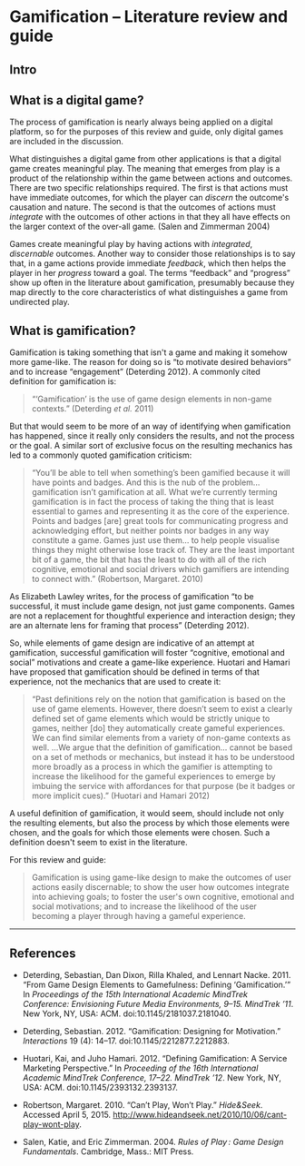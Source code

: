 # Gamification – Literature review and guide

## Intro

## What is a digital game?

The process of gamification is nearly always being applied on a digital platform, so for the purposes of this review and guide, only digital games are included in the discussion.  

What distinguishes a digital game from other applications is that a digital game creates meaningful play.  The meaning that emerges from play is a product of the relationship within the game between actions and outcomes.  There are two specific relationships required.  The first is that actions must have immediate outcomes, for which the player can *discern* the outcome's causation and nature.  The second is that the outcomes of actions must *integrate* with the outcomes of other actions in that they all have effects on the larger context of the over-all game. (Salen and Zimmerman 2004)  

Games create meaningful play by having actions with *integrated*, *discernable* outcomes.  Another way to consider those relationships is to say that, in a game actions provide immediate *feedback*, which then helps the player in her *progress* toward a goal.  The terms “feedback” and “progress” show up often in the literature about gamification, presumably because they map directly to the core characteristics of what distinguishes a game from undirected play.

## What is gamification?

Gamification is taking something that isn't a game and making it somehow more game-like.  The reason for doing so is “to motivate desired behaviors” and to increase “engagement” (Deterding 2012).  A commonly cited definition for gamification is:

> “‘Gamification’ is the use of game design elements in non-game contexts.” (Deterding *et al.* 2011)

But that would seem to be more of an way of identifying when gamification has happened, since it really only considers the results, and not the process or the goal.  A similar sort of exclusive focus on the resulting mechanics has led to a commonly quoted gamification criticism:

> “You’ll be able to tell when something’s been gamified because it will have points and badges. And this is the nub of the problem… gamification isn’t gamification at all. What we’re currently terming gamification is in fact the process of taking the thing that is least essential to games and representing it as the core of the experience. Points and badges [are] great tools for communicating progress and acknowledging effort, but neither points nor badges in any way constitute a game. Games just use them… to help people visualise things they might otherwise lose track of. They are the least important bit of a game, the bit that has the least to do with all of the rich cognitive, emotional and social drivers which gamifiers are intending to connect with.” (Robertson, Margaret. 2010)

As Elizabeth Lawley writes, for the process of gamification “to be successful, it must include game design, not just game components. Games are not a replacement for thoughtful experience and interaction design; they are an alternate lens for framing that process” (Deterding 2012).

So, while elements of game design are indicative of an attempt at gamification, successful gamification will foster “cognitive, emotional and social” motivations and create a game-like experience.  Huotari and Hamari have proposed that gamification should be defined in terms of that experience, not the mechanics that are used to create it:

> “Past definitions rely on the notion that gamification is based on the use of game elements. However, there doesn’t seem to exist a clearly defined set of game elements which would be strictly unique to games, neither [do] they automatically create gameful experiences. We can find similar elements from a variety of non-game contexts as well. …We argue that the definition of gamification… cannot be based on a set of methods or mechanics, but instead it has to be understood more broadly as a process in which the gamifier is attempting to increase the likelihood for the gameful experiences to emerge by imbuing the service with affordances for that purpose (be it badges or more implicit cues).” (Huotari and Hamari 2012)

A useful definition of gamification, it would seem, should include not only the resulting elements, but also the process by which those elements were chosen, and the goals for which those elements were chosen.  Such a definition doesn't seem to exist in the literature.

For this review and guide: 

> Gamification is using game-like design to make the outcomes of user actions easily discernable; to show the user how outcomes integrate into achieving goals; to foster the user's own cognitive, emotional and social motivations; and to increase the likelihood of the user becoming a player through having a gameful experience. 


----

## References

* Deterding, Sebastian, Dan Dixon, Rilla Khaled, and Lennart Nacke. 2011. “From Game Design Elements to Gamefulness: Defining ‘Gamification.’” In *Proceedings of the 15th International Academic MindTrek Conference: Envisioning Future Media Environments, 9–15. MindTrek ’11*. New York, NY, USA: ACM. doi:10.1145/2181037.2181040.

* Deterding, Sebastian. 2012. “Gamification: Designing for Motivation.” *Interactions* 19 (4): 14–17. doi:10.1145/2212877.2212883.

* Huotari, Kai, and Juho Hamari. 2012. “Defining Gamification: A Service Marketing Perspective.” In *Proceeding of the 16th International Academic MindTrek Conference, 17–22. MindTrek ’12*. New York, NY, USA: ACM. doi:10.1145/2393132.2393137.

* Robertson, Margaret. 2010. “Can’t Play, Won’t Play.” *Hide&Seek*. Accessed April 5, 2015. http://www.hideandseek.net/2010/10/06/cant-play-wont-play.

* Salen, Katie, and Eric Zimmerman. 2004. *Rules of Play : Game Design Fundamentals*. Cambridge, Mass.: MIT Press.
